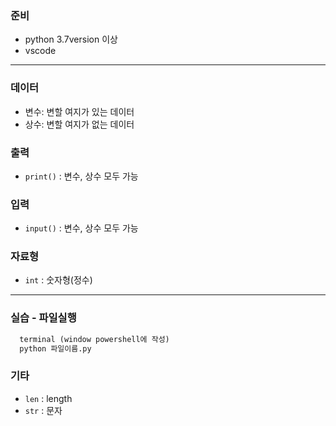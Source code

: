 ### 준비  
- python 3.7version 이상  
- vscode  

- - -  

### 데이터  
- 변수: 변할 여지가 있는 데이터  
- 상수: 변할 여지가 없는 데이터  

### 출력  
- `print()` : 변수, 상수 모두 가능  

### 입력  
- `input()` : 변수, 상수 모두 가능

### 자료형  
- `int` : 숫자형(정수)  

- - -  
### 실습 - 파일실행  
```python
  terminal (window powershell에 작성)
  python 파일이름.py
```

### 기타  
- `len` : length  
- `str` : 문자  
